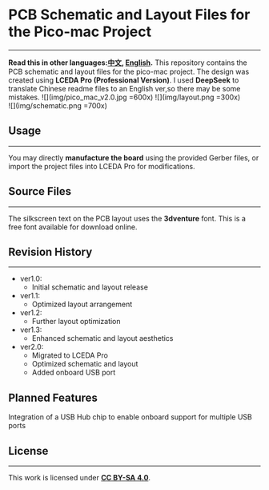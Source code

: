 # PCB Schematic and Layout Files for the Pico-mac Project  
---------------------------------  
**Read this in other languages:[中文](README_zh.md), [English](README.md).**
This repository contains the PCB schematic and layout files for the pico-mac project. The design was created using **LCEDA Pro (Professional Version)**. I used **DeepSeek** to translate Chinese readme files to an English ver,so there may be some mistakes.
![](img/pico_mac_v2.0.jpg =600x)
![](img/layout.png =300x)  
![](img/schematic.png =700x)  

## Usage  
---------------------------------  
You may directly **manufacture the board** using the provided Gerber files, or import the project files into LCEDA Pro for modifications.  

## Source Files  
---------------------------------  
The silkscreen text on the PCB layout uses the **3dventure** font. This is a free font available for download online.  

## Revision History  
---------------------------------  
* ver1.0:  
   - Initial schematic and layout release  
* ver1.1:  
   - Optimized layout arrangement  
* ver1.2:  
   - Further layout optimization  
* ver1.3:  
   - Enhanced schematic and layout aesthetics  
* ver2.0:  
   - Migrated to LCEDA Pro  
   - Optimized schematic and layout  
   - Added onboard USB port  

## Planned Features  
Integration of a USB Hub chip to enable onboard support for multiple USB ports  

## License  
---------------------------------  
This work is licensed under [**CC BY-SA 4.0**](https://creativecommons.org/licenses/by-sa/4.0/).  